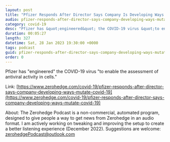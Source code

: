 ```yaml
---
layout: post
title: "Pfizer Responds After Director Says Company Is Developing Ways To Mutate COVID-19"
audio: pfizer-responds-after-director-says-company-developing-ways-mutate-covid-19-0
category: covid-19
desc: "Pfizer has &quot;engineered&quot; the COVID-19 virus &quot;to enable the assessment of antiviral activity in cells.&quot;"
duration: 00:05:27
length: 327
datetime: Sat, 28 Jan 2023 19:30:00 +0000
tags: podcast
guid: pfizer-responds-after-director-says-company-developing-ways-mutate-covid-19-0
order: 0
---
```

Pfizer has &quot;engineered&quot; the COVID-19 virus &quot;to enable the assessment of antiviral activity in cells.&quot;

Link: [https://www.zerohedge.com/covid-19/pfizer-responds-after-director-says-company-developing-ways-mutate-covid-19](https://www.zerohedge.com/covid-19/pfizer-responds-after-director-says-company-developing-ways-mutate-covid-19)

About: The Zerohedge Podcast is a non-commercial, automated program, designed to give people a way to get news from Zerohedge in an audio format.  I am actively working on tweaking and improving the setup to create a better listening experience (December 2022).  Suggestions are welcome: [zerohedgePodcast@outlook.com](mailto:zerohedgePodcast@outlook.com)